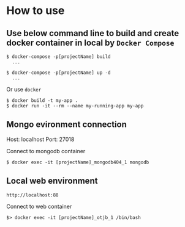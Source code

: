 
# How to use

## Use below command line to build and create docker container in local by `Docker Compose`

```
$ docker-compose -p[projectName] build
  ...

$ docker-compose -p[projectName] up -d
  ...
```

Or use `docker`

```
$ docker build -t my-app .
$ docker run -it --rm --name my-running-app my-app
```

## Mongo evironment connection

Host: localhost
Port: 27018

Connect to mongodb container

```
$ docker exec -it [projectName]_mongodb404_1 mongodb
```


## Local web environment

```
http://localhost:88
```

Connect to web container
```
$> docker exec -it [projectName]_otjb_1 /bin/bash
```